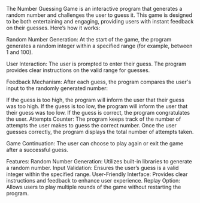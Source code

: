 The Number Guessing Game is an interactive program that generates a random number and challenges the user to guess it. This game is designed to be both entertaining and engaging, providing users with instant feedback on their guesses. Here’s how it works:

Random Number Generation: At the start of the game, the program generates a random integer within a specified range (for example, between 1 and 100).

User Interaction: The user is prompted to enter their guess. The program provides clear instructions on the valid range for guesses.

Feedback Mechanism: After each guess, the program compares the user's input to the randomly generated number:

If the guess is too high, the program will inform the user that their guess was too high.
If the guess is too low, the program will inform the user that their guess was too low.
If the guess is correct, the program congratulates the user.
Attempts Counter: The program keeps track of the number of attempts the user makes to guess the correct number. Once the user guesses correctly, the program displays the total number of attempts taken.

Game Continuation: The user can choose to play again or exit the game after a successful guess.

Features:
Random Number Generation: Utilizes built-in libraries to generate a random number.
Input Validation: Ensures the user’s guess is a valid integer within the specified range.
User-Friendly Interface: Provides clear instructions and feedback to enhance user experience.
Replay Option: Allows users to play multiple rounds of the game without restarting the program.
